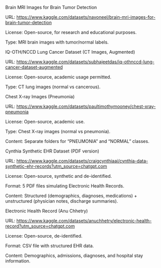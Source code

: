 Brain MRI Images for Brain Tumor Detection

URL: https://www.kaggle.com/datasets/navoneel/brain-mri-images-for-brain-tumor-detection

License: Open-source, for research and educational purposes.

Type: MRI brain images with tumor/normal labels.

IQ-OTH/NCCD Lung Cancer Dataset (CT Images, Augmented)

URL: https://www.kaggle.com/datasets/subhajeetdas/iq-othnccd-lung-cancer-dataset-augmented

License: Open-source, academic usage permitted.

Type: CT lung images (normal vs cancerous).

Chest X-ray Images (Pneumonia)

URL: https://www.kaggle.com/datasets/paultimothymooney/chest-xray-pneumonia

License: Open-source, academic use.

Type: Chest X-ray images (normal vs pneumonia).

Content: Separate folders for “PNEUMONIA” and “NORMAL” classes.

Cynthia Synthetic EHR Dataset (PDF version)

URL: https://www.kaggle.com/datasets/craigcynthiaai/cynthia-data-synthetic-ehr-records?utm_source=chatgpt.com

License: Open-source, synthetic and de-identified.

Format: 5 PDF files simulating Electronic Health Records.

Content: Structured (demographics, diagnoses, medications) + unstructured (physician notes, discharge summaries).

Electronic Health Record (Anu Chhetry)

URL: https://www.kaggle.com/datasets/anuchhetry/electronic-health-record?utm_source=chatgpt.com

License: Open-source, de-identified.

Format: CSV file with structured EHR data.

Content: Demographics, admissions, diagnoses, and hospital stay information.
